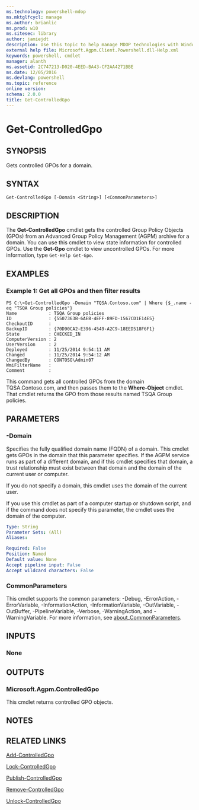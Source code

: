 ```yaml
---
ms.technology: powershell-mdop
ms.mktglfcycl: manage
ms.author: brianlic
ms.prod: w10
ms.sitesec: library
author: jamiejdt
description: Use this topic to help manage MDOP technologies with Windows PowerShell.
external help file: Microsoft.Agpm.Client.Powershell.dll-Help.xml
keywords: powershell, cmdlet
manager: alanth 
ms.assetid: 2C747213-D020-4EED-BA43-CF2AA4271BBE
ms.date: 12/05/2016
ms.devlang: powershell
ms.topic: reference
online version: 
schema: 2.0.0
title: Get-ControlledGpo
---
```


# Get-ControlledGpo

## SYNOPSIS
Gets controlled GPOs for a domain.

## SYNTAX

```
Get-ControlledGpo [-Domain <String>] [<CommonParameters>]
```

## DESCRIPTION
The **Get-ControlledGpo** cmdlet gets the controlled Group Policy Objects (GPOs) from an Advanced Group Policy Management (AGPM) archive for a domain.
You can use this cmdlet to view state information for controlled GPOs.
Use the **Get-Gpo** cmdlet to view uncontrolled GPOs.
For more information, type `Get-Help Get-Gpo`.

## EXAMPLES

### Example 1: Get all GPOs and then filter results
```
PS C:\>Get-ControlledGpo -Domain "TQSA.Contoso.com" | Where {$_.name -eq "TSQA Group policies"}
Name            : TSQA Group policies
ID              : {5507363B-6AEB-4EFF-89FD-1567CD1E14E5}
CheckoutID      : 
BackupID        : {70D90CA2-E396-4549-A2C9-18EED518F6F1}
State           : CHECKED_IN
ComputerVersion : 2
UserVersion     : 2
Deployed        : 11/25/2014 9:54:11 AM
Changed         : 11/25/2014 9:54:12 AM
ChangedBy       : CONTOSO\Admin07
WmiFilterName   : 
Comment         :
```

This command gets all controlled GPOs from the domain TQSA.Contoso.com, and then passes them to the **Where-Object** cmdlet.
That cmdlet returns the GPO from those results named TSQA Group policies.

## PARAMETERS

### -Domain
Specifies the fully qualified domain name (FQDN) of a domain.
This cmdlet gets GPOs in the domain that this parameter specifies.
If the AGPM service runs as part of a different domain, and if this cmdlet specifies that domain, a trust relationship must exist between that domain and the domain of the current user or computer.

If you do not specify a domain, this cmdlet uses the domain of the current user.

If you use this cmdlet as part of a computer startup or shutdown script, and if the command does not specify this parameter, the cmdlet uses the domain of the computer.

```yaml
Type: String
Parameter Sets: (All)
Aliases: 

Required: False
Position: Named
Default value: None
Accept pipeline input: False
Accept wildcard characters: False
```

### CommonParameters
This cmdlet supports the common parameters: -Debug, -ErrorAction, -ErrorVariable, -InformationAction, -InformationVariable, -OutVariable, -OutBuffer, -PipelineVariable, -Verbose, -WarningAction, and -WarningVariable. For more information, see [about_CommonParameters](http://go.microsoft.com/fwlink/?LinkID=113216).

## INPUTS

### None

## OUTPUTS

### Microsoft.Agpm.ControlledGpo
This cmdlet returns controlled GPO objects.

## NOTES

## RELATED LINKS

[Add-ControlledGpo](./Add-ControlledGpo.md)

[Lock-ControlledGpo](./Lock-ControlledGpo.md)

[Publish-ControlledGpo](./Publish-ControlledGpo.md)

[Remove-ControlledGpo](./Remove-ControlledGpo.md)

[Unlock-ControlledGpo](./Unlock-ControlledGpo.md)


